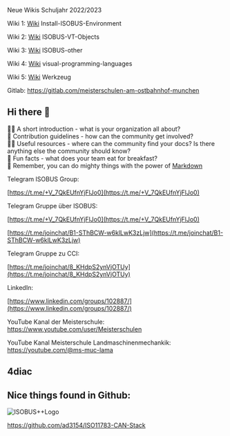 Neue Wikis Schuljahr 2022/2023

Wiki 1: [Wiki](https://install-isobus-environment-docs.readthedocs.io/) Install-ISOBUS-Environment

Wiki 2: [Wiki](https://isobus-vt-objects-docs.readthedocs.io/) ISOBUS-VT-Objects

Wiki 3: [Wiki](https://isobus-other-docs.readthedocs.io/) ISOBUS-other

Wiki 4: [Wiki](https://visual-programming-languages-docs.readthedocs.io/) visual-programming-languages

Wiki 5: [Wiki](https://werkzeug-docs.readthedocs.io/) Werkzeug

Gitlab: https://gitlab.com/meisterschulen-am-ostbahnhof-munchen

## Hi there 👋

🙋‍♀️ A short introduction - what is your organization all about?  
🌈 Contribution guidelines - how can the community get involved?  
👩‍💻 Useful resources - where can the community find your docs? Is there anything else the community should know?  
🍿 Fun facts - what does your team eat for breakfast?  
🧙 Remember, you can do mighty things with the power of [Markdown](https://docs.github.com/github/writing-on-github/getting-started-with-writing-and-formatting-on-github/basic-writing-and-formatting-syntax)

Telegram ISOBUS Group:

[https://t.me/+V_7QkEUfnYjFlJo0](https://t.me/+V_7QkEUfnYjFlJo0)

Telegram Gruppe über ISOBUS:

[https://t.me/+V_7QkEUfnYjFlJo0](https://t.me/+V_7QkEUfnYjFlJo0)

[https://t.me/joinchat/B1-SThBCW-w6klLwK3zLjw](https://t.me/joinchat/B1-SThBCW-w6klLwK3zLjw)

Telegram Gruppe zu CCI:

[https://t.me/joinchat/8_KHdpS2ynVjOTUy](https://t.me/joinchat/8_KHdpS2ynVjOTUy)

LinkedIn:

[https://www.linkedin.com/groups/102887/](https://www.linkedin.com/groups/102887/)

YouTube Kanal der Meisterschule: https://www.youtube.com/user/Meisterschulen

YouTube Kanal Meisterschule Landmaschinenmechankik: https://youtube.com/@ms-muc-lama

## 4diac

## Nice things found in Github:

![ISOBUS++Logo](https://github.com/ad3154/ISO11783-CAN-Stack/blob/main/docs/images/wideLogoTransparent.png)

https://github.com/ad3154/ISO11783-CAN-Stack

